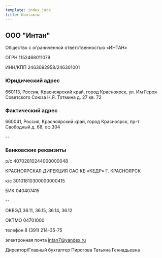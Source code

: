```yaml
---
template: index.jade
title: Контакты
---
```


## ООО "Интан"

Общество с ограниченной ответственностью «ИНТАН»

ОГРН 1152468011079

ИНН/КПП  2463092958/246301001

### Юридический адрес 
660113, Россия, Красноярский край,  город Красноярск, ул. Им Героя Советского Союза Н.Я. Тотмина д. 27 кв. 72

### Фактический адрес 

660041, Россия, Красноярский край,  город  Красноярск, пр-т Свободный д. 68, оф.304

--

### Банковские реквизиты  

р/с 40702810244000000048  

КРАСНОЯРСКАЯ ДИРЕКЦИЯ  ОАО  КБ «КЕДР» Г. КРАСНОЯРСК 

к/с 30101810300000000415 

БИК 040407415

--

ОКВЭД 36.11, 36.15, 36.14, 36.12

ОКТМО 04701000

телефон 8 (391) 214-35-75

электронная почта <a href="mailto:intan7@yandex.ru">intan7@yandex.ru</a>

Директор/Главный бухгалтер Пирогова Татьяна Геннадьевна


